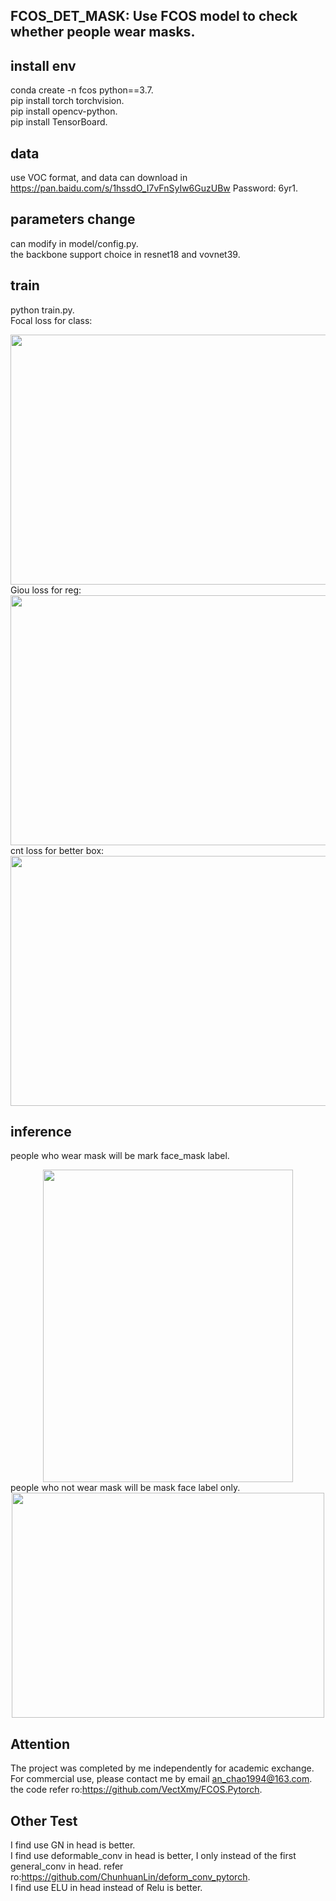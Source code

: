 ## FCOS_DET_MASK: Use FCOS model to check whether people wear masks.

## install env
conda create -n fcos python==3.7.   
pip install torch torchvision.   
pip install opencv-python.   
pip install TensorBoard.   

## data
use VOC format, and data can download in https://pan.baidu.com/s/1hssdO_I7vFnSyIw6GuzUBw  Password: 6yr1. 
## parameters change
can modify in model/config.py.     
the backbone support choice in resnet18 and vovnet39.   
## train 
python train.py.  
Focal loss for class:  
<div align=center><img src="https://github.com/2anchao/FCOS_DET_MASK/tree/master/show/focal_loss.png" width="800" height="400" /></div>
Giou loss for reg:  
<div align=center><img src="https://github.com/2anchao/FCOS_DET_MASK/tree/master/show/Giou Loss.png" width="800" height="400" /></div>
cnt loss for better box:  
<div align=center><img src="https://github.com/2anchao/FCOS_DET_MASK/tree/master/show/cntLoss.png" width="800" height="400" /></div>

## inference 
people who wear mask will be mark face_mask label.   
<div align=center><img src="https://github.com/2anchao/FCOS_DET_MASK/tree/master/show/img2.jpg" width="400" height="500" /></div>
people who not wear mask will be mask face label only.   
<div align=center><img src="https://github.com/2anchao/FCOS_DET_MASK/tree/master/show/7c24ab1d2ddbdf65.jpg" width="500" height="360" /></div>

## Attention
The project was completed by me independently for academic exchange. For commercial use, please contact me by email an_chao1994@163.com.  
the code refer ro:https://github.com/VectXmy/FCOS.Pytorch. 

## Other Test
I find use GN in head is better.  
I find use deformable_conv in head is better, I only instead of the first general_conv in head.  refer ro:https://github.com/ChunhuanLin/deform_conv_pytorch.  
I find use ELU in head instead of Relu is better.  
